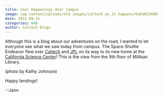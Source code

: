 ```yaml
---
title: Cool Happenings Over Campus
image: /wp-content/uploads/old_images/caltech_as_it_happens/6a0105349b8251970b017d3c38291a970c.jpg
date: 2012-09-21
categories: 668
author: Caltech Blogs
---
```



Although this is a blog about our adventures on the road, I wanted to let everyone see what we saw today from campus. The Space Shuttle Endeavor flew over [Caltech](https://www.admissions.caltech.edu/) and [JPL](https://www.jpl.nasa.gov/) on its way to its new home at the [California Science Center](https://www.californiasciencecenter.org/)! This is the view from the 9th floor of Millikan Library.

(photo by Kathy Johnson)

Happy landings!

--Jann

